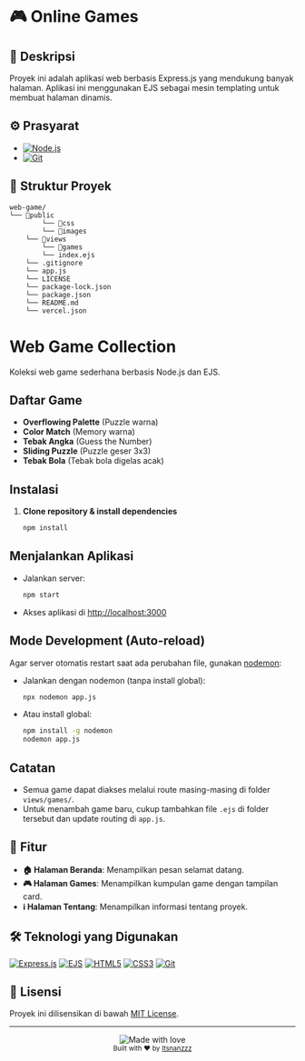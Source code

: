 # 🎮 Online Games

## 📝 Deskripsi
Proyek ini adalah aplikasi web berbasis Express.js yang mendukung banyak halaman. Aplikasi ini menggunakan EJS sebagai mesin templating untuk membuat halaman dinamis.

## ⚙️ Prasyarat
- [![Node.js](https://img.shields.io/badge/Node.js-14.x-green?style=for-the-badge&logo=node.js)](https://nodejs.org/)
- [![Git](https://img.shields.io/badge/Git-Latest-orange?style=for-the-badge&logo=git)](https://git-scm.com/)

## 📁 Struktur Proyek
```
web-game/
└── 📁public
        └── 📁css
        └── 📁images
    └── 📁views
        └── 📁games
        └── index.ejs
    └── .gitignore
    └── app.js
    └── LICENSE
    └── package-lock.json
    └── package.json
    └── README.md
    └── vercel.json
```

# Web Game Collection

Koleksi web game sederhana berbasis Node.js dan EJS.

## Daftar Game
- **Overflowing Palette** (Puzzle warna)
- **Color Match** (Memory warna)
- **Tebak Angka** (Guess the Number)
- **Sliding Puzzle** (Puzzle geser 3x3)
- **Tebak Bola** (Tebak bola digelas acak)

## Instalasi

1. **Clone repository & install dependencies**
   ```bash
   npm install
   ```

## Menjalankan Aplikasi

- Jalankan server:
  ```bash
  npm start
  ```
- Akses aplikasi di [http://localhost:3000](http://localhost:3000)

## Mode Development (Auto-reload)

Agar server otomatis restart saat ada perubahan file, gunakan [nodemon](https://www.npmjs.com/package/nodemon):

- Jalankan dengan nodemon (tanpa install global):
  ```bash
  npx nodemon app.js
  ```
- Atau install global:
  ```bash
  npm install -g nodemon
  nodemon app.js
  ```

## Catatan
- Semua game dapat diakses melalui route masing-masing di folder `views/games/`.
- Untuk menambah game baru, cukup tambahkan file `.ejs` di folder tersebut dan update routing di `app.js`.

## 🎯 Fitur
- **🏠 Halaman Beranda**: Menampilkan pesan selamat datang.
- **🎮 Halaman Games**: Menampilkan kumpulan game dengan tampilan card.
- **ℹ️ Halaman Tentang**: Menampilkan informasi tentang proyek.

## 🛠️ Teknologi yang Digunakan
[![Express.js](https://img.shields.io/badge/Express.js-4.x-black?style=for-the-badge&logo=express)](https://expressjs.com/)
[![EJS](https://img.shields.io/badge/EJS-Latest-green?style=for-the-badge&logo=ejs)](https://ejs.co/)
[![HTML5](https://img.shields.io/badge/HTML5-Latest-orange?style=for-the-badge&logo=html5)](https://developer.mozilla.org/en-US/docs/Web/HTML)
[![CSS3](https://img.shields.io/badge/CSS3-Latest-blue?style=for-the-badge&logo=css3)](https://developer.mozilla.org/en-US/docs/Web/CSS)
[![Git](https://img.shields.io/badge/Git-Latest-orange?style=for-the-badge&logo=git)](https://git-scm.com/)

## 📄 Lisensi
Proyek ini dilisensikan di bawah [MIT License](LICENSE).

---
<div align="center">
  <img src="https://img.shields.io/badge/Made%20with-❤️-red.svg" alt="Made with love">
  <br>
  <sub>Built with ❤️ by <a href="https://github.com/Itsnanzzz">Itsnanzzz</a></sub>
</div>


